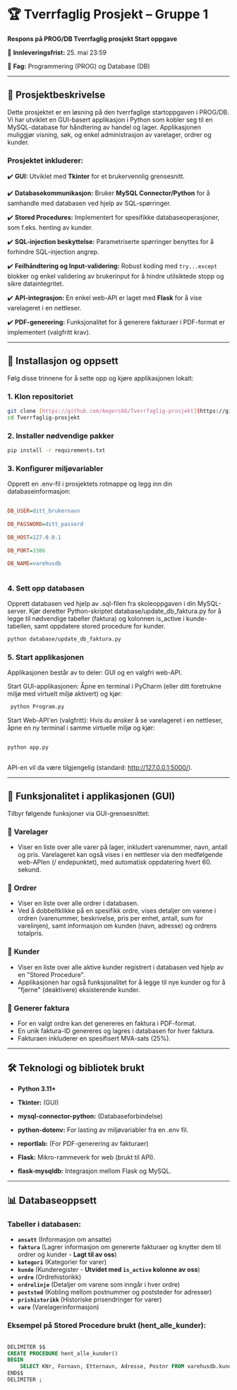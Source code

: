 # 🏆 Tverrfaglig Prosjekt – Gruppe 1  
 
**Respons på PROG/DB Tverrfaglig prosjekt Start oppgave**
 
📅 **Innleveringsfrist:** 25. mai 23:59

📌 **Fag:** Programmering (PROG) og Database (DB)
  
---



## 📝 Prosjektbeskrivelse  
 
Dette prosjektet er en løsning på den tverrfaglige startoppgaven i PROG/DB.
Vi har utviklet en GUI-basert applikasjon i Python som kobler seg til en MySQL-database for håndtering av handel og lager.
Applikasjonen muliggjør visning, søk, og enkel administrasjon av varelager, ordrer og kunder.

 
### **Prosjektet inkluderer:**  
 
✔️ **GUI:** Utviklet med **Tkinter** for et brukervennlig grensesnitt.

✔️ **Databasekommunikasjon:** Bruker **MySQL Connector/Python** for å samhandle med databasen ved hjelp av SQL-spørringer.

✔️ **Stored Procedures:** Implementert for spesifikke databaseoperasjoner, som f.eks. henting av kunder.

✔️ **SQL-injection beskyttelse:** Parametriserte spørringer benyttes for å forhindre SQL-injection angrep.

✔️ **Feilhåndtering og Input-validering:** Robust koding med `try...except` blokker og enkel validering av brukerinput for å hindre utilsiktede stopp og sikre dataintegritet.

✔️ **API-integrasjon:** En enkel web-API er laget med **Flask** for å vise varelageret i en nettleser.

✔️ **PDF-generering:** Funksjonalitet for å generere fakturaer i PDF-format er implementert (valgfritt krav).

---

  
## 📂 Installasjon og oppsett  
 
Følg disse trinnene for å sette opp og kjøre applikasjonen lokalt:

### **1. Klon repositoriet**
  
```bash
git clone [https://github.com/Aegers86/Tverrfaglig-prosjekt](https://github.com/Aegers86/Tverrfaglig-prosjekt)
cd Tverrfaglig-prosjekt
 ```

 
### **2. Installer nødvendige pakker**

```bash
pip install -r requirements.txt
 ```


### **3. Konfigurer miljøvariabler**  
 
Opprett en .env-fil i prosjektets rotmappe og legg inn din databaseinformasjon:

```ini
 
DB_USER=ditt_brukernavn
 
DB_PASSWORD=ditt_passord
 
DB_HOST=127.0.0.1
 
DB_PORT=3306
 
DB_NAME=varehusdb
 
```

 
### **4. Sett opp databasen**  
Opprett databasen ved hjelp av .sql-filen fra skoleoppgaven i din MySQL-server.
Kjør deretter Python-skriptet database/update_db_faktura.py for å legge til nødvendige tabeller (faktura) og kolonnen is_active i kunde-tabellen, samt oppdatere stored procedure for kunder.

```bash
python database/update_db_faktura.py
 ```

  
### **5. Start applikasjonen**  
Applikasjonen består av to deler: GUI og en valgfri web-API.

Start GUI-applikasjonen: Åpne en terminal i PyCharm (eller ditt foretrukne miljø med virtuelt miljø aktivert) og kjør:

```bash
 python Program.py
```

Start Web-API'en (valgfritt): Hvis du ønsker å se varelageret i en nettleser, åpne en ny terminal i samme virtuelle miljø og kjør:

```bash
 
python app.py
 
```
API-en vil da være tilgjengelig (standard: http://127.0.0.1:5000/).
 
---
 

## 📌 Funksjonalitet i applikasjonen (GUI) 
Tilbyr følgende funksjoner via GUI-grensesnittet:

### 🔹 **Varelager**  
 
- Viser en liste over alle varer på lager, inkludert varenummer, navn, antall og pris.
  Varelageret kan også vises i en nettleser via den medfølgende web-APIen (/ endepunktet), med automatisk oppdatering hvert 60. sekund.  

### 🔹 **Ordrer**  
 
- Viser en liste over alle ordrer i databasen.
- Ved å dobbeltklikke på en spesifikk ordre, vises detaljer om varene i ordren (varenummer, beskrivelse, pris per enhet, antall, sum for varelinjen), samt informasjon om kunden (navn, adresse) og ordrens totalpris.

### 🔹 **Kunder**  
 
- Viser en liste over alle aktive kunder registrert i databasen ved hjelp av en "Stored Procedure".
- Applikasjonen har også funksjonalitet for å legge til nye kunder og for å "fjerne" (deaktivere) eksisterende kunder.
  
### 🔹 **Generer faktura**  
 
- For en valgt ordre kan det genereres en faktura i PDF-format.
- En unik faktura-ID genereres og lagres i databasen for hver faktura.
- Fakturaen inkluderer en spesifisert MVA-sats (25%).
 
 
---
 
 
## 🛠 **Teknologi og bibliotek brukt**  
 
- **Python 3.11+**  
 
- **Tkinter:** (GUI)  
 
- **mysql-connector-python:** (Databaseforbindelse)  
 
- **python-dotenv:** For lasting av miljøvariabler fra en .env fil.  
 
- **reportlab:** (For PDF-generering av fakturaer)  
 
- **Flask:** Mikro-rammeverk for web (brukt til API).

- **flask-mysqldb:** Integrasjon mellom Flask og MySQL.
 
---
 

 
## 📊 **Databaseoppsett**  
 

 
### **Tabeller i databasen:**

- **`ansatt`** (Informasjon om ansatte)
- **`faktura`** (Lagrer informasjon om genererte fakturaer og knytter dem til ordrer og kunder - **Lagt til av oss**)
- **`kategori`** (Kategorier for varer)
- **`kunde`** (Kunderegister - **Utvidet med `is_active` kolonne av oss**)
- **`ordre`** (Ordrehistorikk)
- **`ordrelinje`** (Detaljer om varene som inngår i hver ordre)
- **`poststed`** (Kobling mellom postnummer og poststeder for adresser)
- **`prishistorikk`** (Historiske prisendringer for varer)
- **`vare`** (Varelagerinformasjon)
 
### **Eksempel på Stored Procedure brukt (hent_alle_kunder):**  
 
```sql
 
DELIMITER $$
CREATE PROCEDURE hent_alle_kunder()
BEGIN
    SELECT KNr, Fornavn, Etternavn, Adresse, Postnr FROM varehusdb.kunde WHERE is_active = 1;
END$$
DELIMITER ;
 
```
